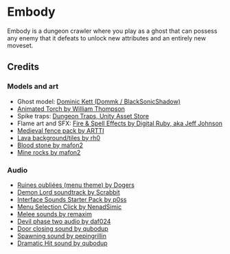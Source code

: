 # Embody

Embody is a dungeon crawler where you play as a ghost that can possess any enemy that it defeats to unlock new attributes and an entirely new moveset.

## Credits

### Models and art
- Ghost model: [Dominic Kett (Dommk / BlackSonicShadow)](https://www.cgtrader.com/free-3d-models/character/fantasy/ghost-11a024a0-ecbc-4b17-aa26-9cab5ce2e7b4)
- [Animated Torch by William Thompson](https://opengameart.org/content/lpc-animated-torch)
- Spike traps: [Dungeon Traps, Unity Asset Store](https://assetstore.unity.com/packages/3d/environments/dungeons/dungeon-traps-50655)
- Flame art and SFX: [Fire & Spell Effects by Digital Ruby, aka Jeff Johnson](https://assetstore.unity.com/packages/vfx/particles/fire-explosions/fire-spell-effects-36825)
- [Medieval fence pack by ARTTI](https://assetstore.unity.com/packages/3d/environments/medieval-fence-pack-11618)
- [Lava background/tiles by rh0](https://opengameart.org/content/lava-background-6-screen-resolutions)
- [Blood stone by mafon2](https://opengameart.org/content/seamless-space-rocks-textures-pack-512px-blood-stone-ch16png)
- [Mine rocks by mafon2](https://opengameart.org/content/seamless-space-rocks-textures-pack-512px-mine-rocks-ch16png)

### Audio

- [Ruines oubliées (menu theme) by Dogers](https://opengameart.org/content/ruines-oubli%C3%A9es)
- [Demon Lord soundtrack by Scrabbit](https://opengameart.org/content/demon-lord)
- [Interface Sounds Starter Pack by p0ss](https://opengameart.org/content/interface-sounds-starter-pack)
- [Menu Selection Click by NenadSimic](https://opengameart.org/content/menu-selection-click)
- [Melee sounds by remaxim](https://opengameart.org/content/3-melee-sounds)
- [Devil phase two audio by daf024](https://freesound.org/people/daf024/sounds/84615/)
- [Door closing sound by qubodup](https://freesound.org/people/qubodup/sounds/159552/)
- [Spawning sound by pepingrillin](https://freesound.org/people/pepingrillin/sounds/252083/)
- [Dramatic Hit sound by qubodup](https://freesound.org/people/qubodup/sounds/222517/)
